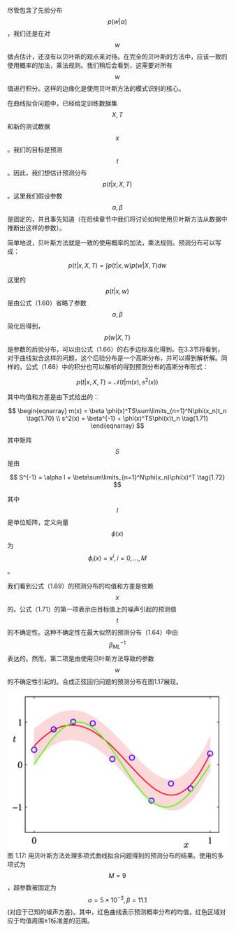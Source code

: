尽管包含了先验分布$$ p(w|\alpha) $$，我们还是在对$$ w $$做点估计，还没有以贝叶斯的观点来对待。在完全的贝叶斯的方法中，应该一致的使用概率的加法，乘法规则。我们稍后会看到，这需要对所有$$ w $$值进行积分。这样的边缘化是使用贝叶斯方法的模式识别的核心。    

在曲线拟合问题中，已经给定训练数据集$$ X, T $$和新的测试数据$$ x $$。我们的目标是预测$$ t $$。因此，我们想估计预测分布$$ p(t|x, X, T) $$。这里我们假设参数$$ \alpha , \beta $$是固定的，并且事先知道（在后续章节中我们将讨论如何使用贝叶斯方法从数据中推断出这样的参数）。    

简单地说，贝叶斯方法就是一致的使用概率的加法，乘法规则。预测分布可以写成：    

$$
p(t|x, X, T) = \int p(t|x, w)p(w|X, T)dw \tag{1.68}
$$

这里的$$ p(t|x, w) $$是由公式（1.60）省略了参数$$ \alpha , \beta $$简化后得到，$$ p(w|X, T) $$是参数的后验分布，可以由公式（1.66）的右手边标准化得到。在3.3节将看到，对于曲线拟合这样的问题，这个后验分布是一个高斯分布，并可以得到解析解。同样的，公式（1.68）中的积分也可以解析的得到预测分布的高斯分布形式：    

$$
p(t|x, X, T) = \mathcal{N}(t|m(x), s^2(x)) \tag{1.69}
$$

其中均值和方差是由下式给出的：    

$$
\begin{eqnarray}
m(x) = \beta \phi(x)^TS\sum\limits_{n=1}^N\phi(x_n)t_n  \tag{1.70} \\
s^2(x) = \beta^{-1} + \phi(x)^TS\phi(x)t_n  \tag{1.71} 
\end{eqnarray}
$$

其中矩阵$$ S $$是由

$$
S^{-1} = \alpha I + \beta\sum\limits_{n=1}^N\phi(x_n)\phi(x)^T \tag{1.72}
$$

其中$$ I $$是单位矩阵，定义向量$$ \phi(x) $$为$$ \phi_i(x) = x^i, i = 0,...,M $$。    

我们看到公式（1.69）的预测分布的均值和方差是依赖$$ x $$的。公式（1.71）的第一项表示由目标值上的噪声引起的预测值$$ t $$的不确定性。这种不确定性在最大似然的预测分布（1.64）中由$$ \beta_{ML}^{-1} $$表达的。然而，第二项是由使用贝叶斯方法导致的参数$$ w $$的不确定性引起的。合成正弦回归问题的预测分布在图1.17展现。

![图 1-17](images/synthetic_sinusoidal.png)      
图 1.17: 用贝叶斯方法处理多项式曲线拟合问题得到的预测分布的结果。使用的多项式为$$ M = 9 $$，超参数被固定为$$ \alpha = 5 × 10^{−3}, \beta = 11.1 $$(对应于已知的噪声方差)。其中，红色曲线表示预测概率分布的均值，红色区域对应于均值周围±1标准差的范围。
